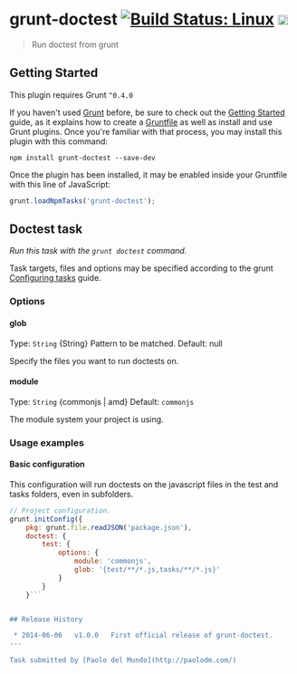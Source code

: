 # grunt-doctest [![Build Status: Linux](https://travis-ci.org/gruntjs/grunt-contrib-uglify.png?branch=master)](https://travis-ci.org/gruntjs/grunt-contrib-uglify) <a href="https://ci.appveyor.com/project/gruntjs/grunt-contrib-uglify"><img src="https://ci.appveyor.com/api/projects/status/ybtf5vbvtenii561/branch/master" alt="Build Status: Windows" height="18" /></a>

> Run doctest from grunt



## Getting Started
This plugin requires Grunt `^0.4.0`

If you haven't used [Grunt](http://gruntjs.com/) before, be sure to check out the [Getting Started](http://gruntjs.com/getting-started) guide, as it explains how to create a [Gruntfile](http://gruntjs.com/sample-gruntfile) as well as install and use Grunt plugins. Once you're familiar with that process, you may install this plugin with this command:

```shell
npm install grunt-doctest --save-dev
```

Once the plugin has been installed, it may be enabled inside your Gruntfile with this line of JavaScript:

```js
grunt.loadNpmTasks('grunt-doctest');
```




## Doctest task
_Run this task with the `grunt doctest` command._

Task targets, files and options may be specified according to the grunt [Configuring tasks](http://gruntjs.com/configuring-tasks) guide.

### Options


#### glob

Type: `String` {String} Pattern to be matched.
Default: null

Specify the files you want to run doctests on.


#### module

Type: `String` {commonjs | amd}
Default: `commonjs`

The module system your project is using.

### Usage examples

#### Basic configuration

This configuration will run doctests on the javascript files in the test and tasks folders, even in subfolders.

```js
// Project configuration.
grunt.initConfig({
    pkg: grunt.file.readJSON('package.json'),
    doctest: {
        test: {
            options: {
                module: 'commonjs',
                glob: '{test/**/*.js,tasks/**/*.js}'
            }
        }
    }```


## Release History

 * 2014-06-06   v1.0.0   First official release of grunt-doctest.
---

Task submitted by [Paolo del Mundo](http://paolodm.com/)

